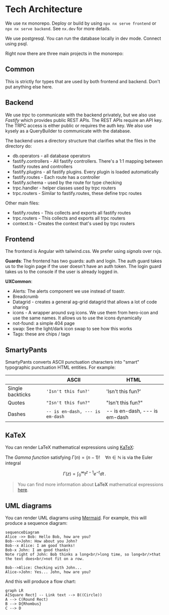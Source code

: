 # Tech Architecture

We use nx monorepo. Deploy or build by using `npx nx serve frontend` or `npx nx serve backend`. See `nx.dev` for more details.

We use postgresql. You can run the database locally in dev mode. Connect using psql.

Right now there are three main projects in the monorepo:

## Common

This is strictly for types that are used by both frontend and backend. Don't put anything else here.

## Backend

We use _trpc_ to communicate with the backend privately, but we also use _Fastify_ which provides public REST APIs. The REST APIs require an API key. The TRPC access is either public or requires the auth key. We also use kysely as a QueryBuilder to communicate with the database.

The backend uses a directory structure that clarifies what the files in the directory do:

- db.operators - all database operators
- fastify.controllers - All fastify controllers. There's a 1:1 mapping between fastify routes and controllers
- fastify.plugins - all fastify plugins. Every plugin is loaded automatically
- fastify.routes - Each route has a controller
- fastify.schema - used by the route for type checking
- trpc.handler - helper classes used by trpc routers
- trpc.routers - Similar to fastify.routes, these define trpc routes

Other main files:

- fastify.routes - This collects and exports all fastify routes
- trpc.routers - This collects and exports all trpc routers
- context.ts - Creates the context that's used by trpc routers

## Frontend

The frontend is Angular with tailwind.css. We prefer using _signals_ over rxjs.

**Guards**: The frontend has two guards: auth and login. The auth guard takes us to the login page if the user doesn't have an auth token. The login guard takes us to the console if the user is already logged in.

**UXCommon**:

- Alerts: The alerts component we use instead of toastr.
- Breadcrumb
- Datagrid - creates a general ag-grid datagrid that allows a lot of code sharing
- icons - A wrapper around svg icons. We use them from hero-icon and use the same names. It allows us to use the icons dynamically
- not-found: a simple 404 page
- swap: See the light/dark icon swap to see how this works
- Tags: these are chips / tags

## SmartyPants

SmartyPants converts ASCII punctuation characters into "smart" typographic punctuation HTML entities. For example:

|                  | ASCII                           | HTML                          |
| ---------------- | ------------------------------- | ----------------------------- |
| Single backticks | `'Isn't this fun?'`             | 'Isn't this fun?'             |
| Quotes           | `"Isn't this fun?"`             | "Isn't this fun?"             |
| Dashes           | `-- is en-dash, --- is em-dash` | -- is en-dash, --- is em-dash |

## KaTeX

You can render LaTeX mathematical expressions using [KaTeX](https://khan.github.io/KaTeX/):

The _Gamma function_ satisfying $\Gamma(n) = (n-1)!\quad\forall n\in\mathbb N$ is via the Euler integral

$$
\Gamma(z) = \int_0^\infty t^{z-1}e^{-t}dt\,.
$$

> You can find more information about **LaTeX** mathematical expressions [here](http://meta.math.stackexchange.com/questions/5020/mathjax-basic-tutorial-and-quick-reference).

## UML diagrams

You can render UML diagrams using [Mermaid](https://mermaidjs.github.io/). For example, this will produce a sequence diagram:

```mermaid
sequenceDiagram
Alice ->> Bob: Hello Bob, how are you?
Bob-->>John: How about you John?
Bob--x Alice: I am good thanks!
Bob-x John: I am good thanks!
Note right of John: Bob thinks a long<br/>long time, so long<br/>that the text does<br/>not fit on a row.

Bob-->Alice: Checking with John...
Alice->John: Yes... John, how are you?
```

And this will produce a flow chart:

```mermaid
graph LR
A[Square Rect] -- Link text --> B((Circle))
A --> C(Round Rect)
B --> D{Rhombus}
C --> D
```
